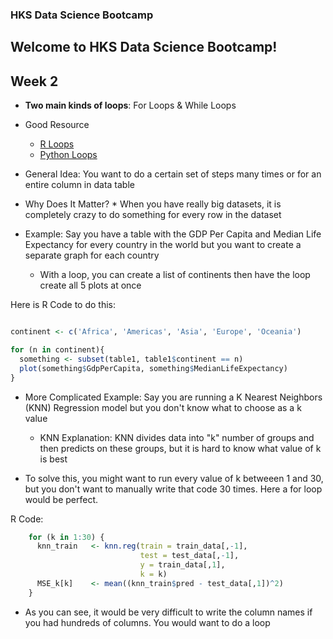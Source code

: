 ### **HKS Data Science Bootcamp**
## Welcome to HKS Data Science Bootcamp!

## Week 2

* **Two main kinds of loops**: For Loops & While Loops
* Good Resource
    * [R Loops](https://www.datacamp.com/community/tutorials/tutorial-on-loops-in-r)
    * [Python Loops](https://www.datacamp.com/community/tutorials/loops-python-tutorial)

* General Idea: You want to do a certain set of steps many times or for an entire column in data table
* Why Does It Matter?
      * When you have really big datasets, it is completely crazy to do something for every row in the dataset

* Example: Say you have a table with the GDP Per Capita and Median Life Expectancy for every country in the world but you want to create a separate graph for each country

   * With a loop, you can create a list of continents then have the loop create all 5 plots at once
   
   
Here is R Code to do this:
```R

continent <- c('Africa', 'Americas', 'Asia', 'Europe', 'Oceania')

for (n in continent){
  something <- subset(table1, table1$continent == n)
  plot(something$GdpPerCapita, something$MedianLifeExpectancy)
}
```

* More Complicated Example: Say you are running a K Nearest Neighbors (KNN) Regression model but you don't know what to choose as a k value 

   * KNN Explanation: KNN divides data into "k" number of groups and then predicts on these groups, but it is hard to know what value of k is best

* To solve this, you might want to run every value of k betweeen 1 and 30, but you don't want to manually write that code 30 times. Here a for loop would be perfect. 

R Code:
```R
    for (k in 1:30) {
      knn_train   <- knn.reg(train = train_data[,-1],
                             test = test_data[,-1],
                             y = train_data[,1],
                             k = k)
      MSE_k[k]    <- mean((knn_train$pred - test_data[,1])^2)
    }
```

* As you can see, it would be very difficult to write the column names if you had hundreds of columns. You would want to do a loop 
